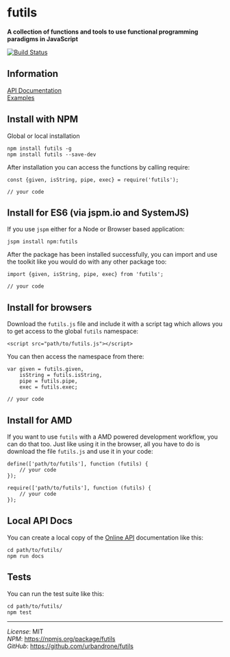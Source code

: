 # futils
**A collection of functions and tools to use functional programming paradigms in JavaScript** 

[![Build Status](https://travis-ci.org/urbandrone/futils.svg?branch=master)](https://travis-ci.org/urbandrone/futils)

## Information
[API Documentation](http://www.der-davi.de/futils/docs/index.html)  
[Examples](./examples/readme.md)  

## Install with NPM
Global or local installation
```
npm install futils -g
npm install futils --save-dev
```

After installation you can access the functions by calling require:
```
const {given, isString, pipe, exec} = require('futils');

// your code
```

## Install for ES6 (via jspm.io and SystemJS)
If you use `jspm` either for a Node or Browser based application:
```
jspm install npm:futils
```

After the package has been installed successfully, you can import and use the toolkit like you would do with any other package too:
```
import {given, isString, pipe, exec} from 'futils';

// your code
```

## Install for browsers
Download the `futils.js` file and include it with a script tag which allows you to get access to the global `futils` namespace:
```
<script src="path/to/futils.js"></script>
```

You can then access the namespace from there:
```
var given = futils.given,
    isString = futils.isString,
    pipe = futils.pipe,
    exec = futils.exec;

// your code
```

## Install for AMD
If you want to use `futils` with a AMD powered development workflow, you can do that too. Just like using it in the browser, all you have to do is download the file `futils.js` and use it in your code:
```
define(['path/to/futils'], function (futils) {
    // your code
});

require(['path/to/futils'], function (futils) {
    // your code
});
```

## Local API Docs
You can create a local copy of the [Online API](http://www.der-davi.de/futils/docs/index.html) documentation like this:
```
cd path/to/futils/
npm run docs
```

## Tests
You can run the test suite like this:
```
cd path/to/futils/
npm test
```

---
*License*: MIT  
*NPM*: https://npmjs.org/package/futils  
*GitHub*: https://github.com/urbandrone/futils